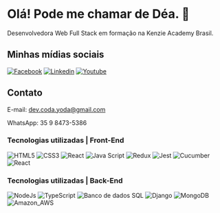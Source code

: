 # Olá! Pode me chamar de Déa. 🖖

Desenvolvedora Web Full Stack em formação na Kenzie Academy Brasil.

## Minhas mídias sociais

[![Facebook](https://img.shields.io/badge/Facebook-1877F2?style=for-the-badge&logo=facebook&logoColor=white)](https://www.facebook.com/Prof4n4) [![Linkedin](https://img.shields.io/badge/LinkedIn-0077B5?style=for-the-badge&logo=linkedin&logoColor=white)](https://www.linkedin.com/in/andr%C3%A9a-de-mattos-55b833245/) [![Youtube](https://img.shields.io/badge/YouTube-FF0000?style=for-the-badge&logo=youtube&logoColor=white)](https://www.youtube.com/channel/UCUQGkqg9x-jZBtuwynlc6-Q)


## Contato

E-mail: dev.coda.yoda@gmail.com

WhatsApp: 35 9 8473-5386

### Tecnologias utilizadas | Front-End
![HTML5](https://img.shields.io/static/v1?label=M1&message=HTML5&color=orange)
![CSS3](https://img.shields.io/static/v1?label=M1&message=CSS3&color=orange)
![React](https://img.shields.io/static/v1?label=M1&message=React&color=orange)
![Java Script](https://img.shields.io/static/v1?label=M1-M2&message=JavaScript&color=yellow)
![Redux](https://img.shields.io/static/v1?label=M2&message=Redux&color=yellow)
![Jest](https://img.shields.io/static/v1?label=M2&message=Jest&color=yellow)
![Cucumber](https://img.shields.io/static/v1?label=M2&message=Cucumber&color=yellow)
![React](https://img.shields.io/static/v1?label=M3&message=React&color=brightgreen)

### Tecnologias utilizadas | Back-End

![NodeJs](https://img.shields.io/static/v1?label=M4&message=NodeJs&color=blue)
![TypeScript](https://img.shields.io/static/v1?label=M4&message=TypeScriptn&color=blue)
![Banco de dados SQL](https://img.shields.io/static/v1?label=M4&message=Banco_de_Dados_SQL&color=blue)
![Django](https://img.shields.io/static/v1?label=M5&message=Django&color=blueviolet)
![MongoDB](https://img.shields.io/static/v1?label=M5&message=MongoDB&color=blueviolet)
![Amazon_AWS](https://img.shields.io/static/v1?label=M5&message=Amazon_AWS&color=blueviolet)



